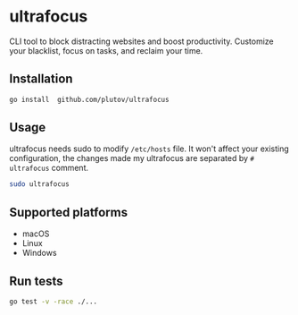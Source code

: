 # ultrafocus

CLI tool to block distracting websites and boost productivity. Customize your blacklist, focus on tasks, and reclaim your time.

## Installation

```bash
go install  github.com/plutov/ultrafocus
```

## Usage

ultrafocus needs sudo to modify `/etc/hosts` file. It won't affect your existing configuration, the changes made my ultrafocus are separated by `# ultrafocus` comment.

```bash
sudo ultrafocus
```

## Supported platforms

- macOS
- Linux
- Windows

## Run tests

```bash
go test -v -race ./...
```
